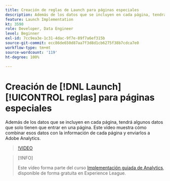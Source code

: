 ```yaml
---
title: Creación de reglas de Launch para páginas especiales
description: Además de los datos que se incluyen en cada página, tendrá algunos datos que solo tienen que entrar en una página. Este vídeo muestra cómo combinar esos datos con la información de cada página y enviarlos a Adobe Analytics.
feature: Launch Implementation
kt: 3590
role: Developer, Data Engineer
level: Beginner
exl-id: 7cc9ea3e-1c31-4dac-9f7e-89f7a6ef315b
source-git-commit: ecc86de650d87aa7f3d8d1cb6275f38b7cdca7e0
workflow-type: tm+mt
source-wordcount: '119'
ht-degree: 100%

---
```


# Creación de [!DNL Launch] [!UICONTROL reglas] para páginas especiales

Además de los datos que se incluyen en cada página, tendrá algunos datos que solo tienen que entrar en una página. Este vídeo muestra cómo combinar esos datos con la información de cada página y enviarlos a Adobe Analytics.

>[!VIDEO](https://video.tv.adobe.com/v/28770/?quality=12&learn=on)

>[!INFO]
>
> Este vídeo forma parte del curso [Implementación guiada de Analytics](https://experienceleague.adobe.com/?recommended=Analytics-D-1-2019.1), disponible de forma gratuita en Experience League.
